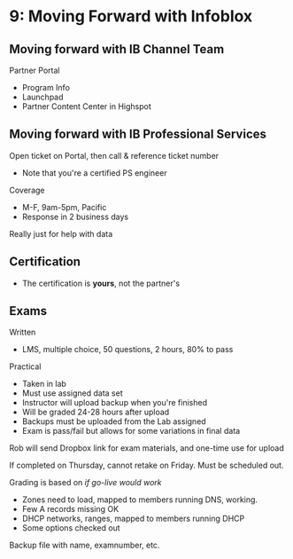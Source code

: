 #  9: Moving Forward with Infoblox

## Moving forward with IB Channel Team
Partner Portal
- Program Info
- Launchpad
- Partner Content Center in Highspot

## Moving forward with IB Professional Services
Open ticket on Portal, then call & reference ticket number
- Note that you're a certified PS engineer

Coverage
- M-F, 9am-5pm, Pacific
- Response in 2 business days

Really just for help with data

## Certification
- The certification is **yours**, not the partner's

## Exams
Written
- LMS, multiple choice, 50 questions, 2 hours, 80% to pass

Practical
- Taken in lab
- Must use assigned data set
- Instructor will upload backup when you're finished
- Will be graded 24-28 hours after upload
- Backups must be uploaded from the Lab assigned
- Exam is pass/fail but allows for some variations in final data

Rob will send Dropbox link for exam materials, and one-time use for upload

If completed on Thursday, cannot retake on Friday. Must be scheduled out.

Grading is based on _if go-live would work_
- Zones need to load, mapped to members running DNS, working.
- Few A records missing OK
- DHCP networks, ranges, mapped to members running DHCP
- Some options checked out

Backup file with name, examnumber, etc.
